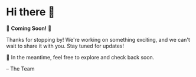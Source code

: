 # Hi there 👋  

🚀 **Coming Soon!** 🚀  

Thanks for stopping by! We're working on something exciting, and we can't wait to share it with you. Stay tuned for updates!  

🔧 In the meantime, feel free to explore and check back soon.  

– The Team  
